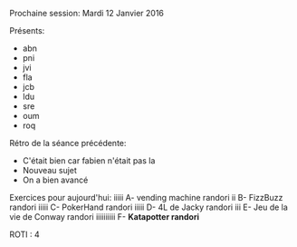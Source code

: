 Prochaine session:
Mardi 12 Janvier 2016

Présents:
- abn
- pni
- jvi
- fla
- jcb
- ldu
- sre
- oum
- roq

Rétro de la séance précédente:
- C'était bien car fabien n'était pas la 
- Nouveau sujet
- On a bien avancé

Exercices pour aujourd'hui:
iiiii A- vending machine randori
ii B- FizzBuzz randori
iiiii C- PokerHand randori
iiiii D- 4L de Jacky randori
iii E- Jeu de la vie de Conway randori
iiiiiiiiii F- **Katapotter randori**

ROTI : 4